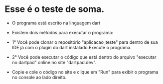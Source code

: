 # Esse é o teste de soma.

- O programa está escrito na linguagem dart
- Existem dois métodos para executar o programa:


- 1° Você pode clonar o repositório "aplicacao_teste" para dentro de sua IDE já com o plugin do dart instalado.Execute o programa.
- 2° Você pode executar o código que está dentro do arquivo "executar no dartpad" online no site "dartpad.dev".
- Copie e cole o código no site e clique em "Run" para exibir o programa no console ao lado direito. 
